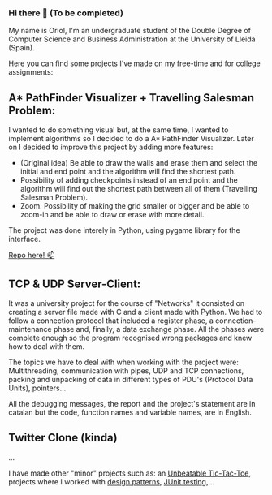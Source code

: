 ### Hi there 👋 (To be completed)

My name is Oriol, I'm an undergraduate student of the Double Degree of Computer Science and Business Administration at the University of Lleida (Spain).

Here you can find some projects I've made on my free-time and for college assignments:

## A* PathFinder Visualizer + Travelling Salesman Problem:

I wanted to do something visual but, at the same time, I wanted to implement algorithms so I decided to do a A* PathFinder Visualizer. Later on I decided to improve this project by adding more features:

* (Original idea) Be able to draw the walls and erase them and select the initial and end point and the algorithm will find the shortest path.
* Possibility of adding checkpoints instead of an end point and the algorithm will find out the shortest path between all of them (Travelling Salesman Problem).
* Zoom. Possibility of making the grid smaller or bigger and be able to zoom-in and be able to draw or erase with more detail.

The project was done interely in Python, using pygame library for the interface.

[Repo here! 📫](https://https://github.com/oriolaguilar/A-star-PathFinding)

## TCP & UDP Server-Client:

It was a university project for the course of "Networks" it consisted on creating a server file made with C and a client made with Python. We had to follow a connection protocol that included a register phase, a connection-maintenance phase and, finally, a data exchange phase. All the phases were complete enough so the program recognised wrong packages and knew how to deal with them.

The topics we have to deal with when working with the project were: Multithreading, communication with pipes, UDP and TCP connections, packing and unpacking of data in different types of PDU's (Protocol Data Units), pointers...


All the debugging messages, the report and the project's statement are in catalan but the code, function names and variable names, are in English. 

## Twitter Clone (kinda)
...

I have made other "minor" projects such as: an [Unbeatable Tic-Tac-Toe](), projects where I worked with [design patterns](https://github.com/oriolaguilar/2-practica-patrons-disseny), [JUnit testing](https://github.com/oriolaguilar/E-Receipt),...




<!--
**oriolaguilar/oriolaguilar** is a ✨ _special_ ✨ repository because its `README.md` (this file) appears on your GitHub profile.

Here are some ideas to get you started:

- 🔭 I’m currently working on ...
- 🌱 I’m currently learning ...
- 👯 I’m looking to collaborate on ...
- 🤔 I’m looking for help with ...
- 💬 Ask me about ...
- 📫 How to reach me: ...
- 😄 Pronouns: ...
- ⚡ Fun fact: ...
-->
